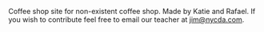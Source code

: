 Coffee shop site for non-existent coffee shop.
Made by Katie and Rafael. 
If you wish to contribute feel free to email our teacher at jim@nycda.com.
